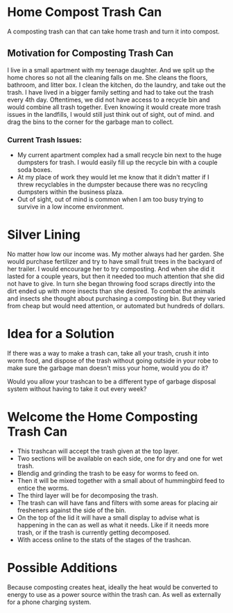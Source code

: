 # Home Compost Trash Can
A composting trash can that can take home trash and turn it into compost.


## Motivation for Composting Trash Can
I live in a small apartment with my teenage daughter. And we split up the home chores so not all the cleaning falls on me. She cleans the floors, bathroom, and litter box. I clean the kitchen, do the laundry, and take out the trash. I have lived in a bigger family setting and had to take out the trash every 4th day. Oftentimes, we did not have access to a recycle bin and would combine all trash together. Even knowing it would create more trash issues in the landfills, I would still just think out of sight, out of mind. and drag the bins to the corner for the garbage man to collect. 

### Current Trash Issues:
* My current apartment complex had a small recycle bin next to the huge dumpsters for trash. I would easily fill up the recycle bin with a couple soda boxes. 
* At my place of work they would let me know that it didn't matter if I threw recyclables in the dumpster because there was no recycling dumpsters within the business plaza.
* Out of sight, out of mind is common when I am too busy trying to survive in a low income environment. 


# Silver Lining
No matter how low our income was. My mother always had her garden. She would purchase fertilizer and try to have small fruit trees in the backyard of her trailer. I would encourage her to try composting. And when she did it lasted for a couple years, but then it needed too much attention that she did not have to give. In turn she began throwing food scraps directly into the dirt ended up with more insects than she desired. To combat the animals and insects she thought about purchasing a composting bin. But they varied from cheap but would need attention, or automated but hundreds of dollars. 

# Idea for a Solution
If there was a way to make a trash can, take all your trash, crush it into worm food, and dispose of the trash without going outside in your robe to make sure the garbage man doesn't miss your home, would you do it?

Would you allow your trashcan to be a different type of garbage disposal system without having to take it out every week?

# Welcome the Home Composting Trash Can
* This trashcan will accept the trash given at the top layer.
* Two sections will be available on each side, one for dry and one for wet trash.
* Blendig and grinding the trash to be easy for worms to feed on.
* Then it will be mixed together with a small about of hummingbird feed to entice the worms.
* The third layer will be for decomposing the trash.
* The trash can will have fans and filters with some areas for placing air fresheners against the side of the bin.
* On the top of the lid it will have a small display to advise what is happening in the can as well as what it needs. Like if it needs more trash, or if the trash is currently getting decomposed.
* With access online to the stats of the stages of the trashcan.


# Possible Additions
Because composting creates heat, ideally the heat would be converted to energy to use as a power source within the trash can. As well as externally for a phone charging system.



